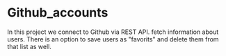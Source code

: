 # Github_accounts
In this project we connect to Github via REST API. fetch information about users.
There is an option to save users as "favorits" and delete them from that list as well.
